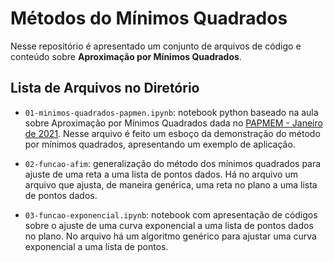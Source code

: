 # Métodos do Mínimos Quadrados

Nesse repositório é apresentado um conjunto de arquivos de código e conteúdo sobre __Aproximação por Mínimos Quadrados__. 

## Lista de Arquivos no Diretório
* `01-minimos-quadrados-papmen.ipynb`: notebook python baseado na aula sobre Aproximação por Mínimos Quadrados dada no [PAPMEM - Janeiro de 2021](https://www.youtube.com/watch?v=eveGRiyDAlI). Nesse arquivo é feito um esboço da demonstração do método por mínimos quadrados, apresentando um exemplo de aplicação.

* `02-funcao-afim`: generalização do método dos mínimos quadrados para ajuste de uma reta a uma lista de pontos dados. Há no arquivo um arquivo que ajusta, de maneira genérica, uma reta no plano a uma lista de pontos dados.

* `03-funcao-exponencial.ipynb`: notebook com apresentação de códigos sobre o ajuste de uma curva exponencial a uma lista de pontos dados no plano. No arquivo há um algoritmo genérico para ajustar uma curva exponencial a uma lista de pontos.